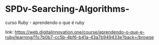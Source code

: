 # SPDv-Searching-Algorithms-

curso Ruby - aprendendo o que é ruby

link: https://web.digitalinnovation.one/course/aprendendo-o-que-e-ruby/learning/11c7b0b7-cc5b-4bf6-b41a-43a7b949433e?back=/browse
